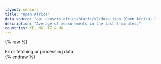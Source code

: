 ```yaml
---
layout: sensors
title: "Open Africa"
data_source: "api.sensors.africa/static/v2/data.json (Open Africa)."
description: "Average of measurements in the last 5 minutes."
countries: KE, NG, TZ & UG
---
```

<script>
    window.onload = function () {
        renderOpenAfrica();
    };

</script>


{% raw %}
<div id="target-output">Error fetching or processing data</div>
<script id="sensors-table" type="text/template">
    <table class="table table-dark">
        <tr>
            <th>Sensor ID</th>
            <th>Node</th>

            <th>Country</th>
            <th>City</th>
            <th>Location</th>
            <th>Co-ord</th>
            <th>Indoor</th>

            <th>PM1</th>
            <th>PM2</th>
            <th>Humidity</th>
            <th>Temp</th>

            <th>Traffic</th>
            <th>Oven</th>
            <th>Industry</th>

            <th>Type</th>
            <th>Manufacturer</th>
        </tr>
        {{#sensors}}
        <tr>
            <td>{{ id }}</td>
            <td>{{ node }}</td>

            <td>{{ country }}</td>
            <td>{{ city }}</td>
            <td>{{ location }}</td>
            <td>{{ coord }}</td>
            <td>{{ indoor }}</td>

            <td><b>{{ P1 }}</b></td>
            <td><b>{{ P2 }}</b></td>
            <td><b>{{ humidity }}</b></td>
            <td><b>{{ temperature }}</b></td>

            <td>{{ traffic_in_area }}</td>
            <td>{{ oven_in_area }}</td>
            <td>{{ industry_in_area }}</td>

            <td>{{ sensor_type }}</td>
            <td>{{ manufacturer }}</td>
        </tr>
        {{/sensors}}
    </table>
</script>
{% endraw %}
